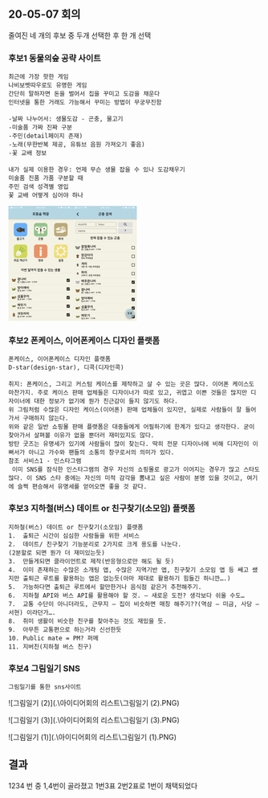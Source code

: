 

##  20-05-07 회의

줄여진 네 개의 후보 중 두개 선택한 후 한 개 선택



### 후보1 동물의숲 공략 사이트

```
최근에 가장 핫한 게임
나비보벳따우로도 유명한 게임
간단히 말하자면 돈을 벌어서 집을 꾸미고 도감을 채운다
인터넷을 통한 거래도 가능해서 꾸미는 방법이 무궁무진함

-날짜 나누어서: 생물도감 - 곤충, 물고기
-미술품 가짜 진짜 구분
-주민(detail페이지 존재)
-노래(무한반복 제공, 유튜브 음원 가져오기 좋음)
-꽃 교배 정보

내가 실제 이용한 경우: 언제 무슨 생물 잡을 수 있나 도감채우기
미술품 진품 가품 구분할 때
주민 검색 성격별 영입
꽃 교배 어떻게 심어야 하나
```

<img src="./아이디어회의 리스트/동숲.png" alt="동숲" style="zoom: 25%;" />

### 후보2  폰케이스, 이어폰케이스 디자인 플랫폼

```
폰케이스, 이어폰케이스 디자인 플랫폼
D-star(design-star), 디콕(디자인콕)

취지: 폰케이스, 그리고 커스텀 케이스를 제작하고 살 수 있는 곳은 많다. 이어폰 케이스도 마찬가지. 주로 케이스 판매 업체들은 디자이너가 따로 있고, 귀엽고 이쁜 것들은 많지만 디자이너에 대한 정보가 없기에 뭔가 친근감이 들지 않기도 하다.
위 그림처럼 수많은 디자인 케이스(이어폰) 판매 업체들이 있지만, 실제로 사람들이 잘 들어가서 구매하지 않는다. 
위와 같은 일반 쇼핑몰 판매 플랫폼은 대중들에게 어필하기에 한계가 있다고 생각한다. 굳이 찾아가서 살펴볼 이유가 없을 뿐더러 재미있지도 않다.
방탄 굿즈는 유명세가 있기에 사람들이 많이 찾는다. 딱히 전문 디자이너에 비해 디자인이 이뻐서가 아니고 가수와 팬들의 소통의 창구로서의 의미가 있다.
참조 서비스1 - 인스타그램
 이미 SNS를 잠식한 인스타그램의 경우 자신의 쇼핑몰로 광고가 이어지는 경우가 많고 스타도 많다. 이 SNS 스타 중에는 자신의 미적 감각을 뽐내고 싶은 사람이 분명 있을 것이고, 여기에 슬쩍 편승해서 유명세를 얻어오면 좋을 것 같다.
```



### 후보3 지하철(버스) 데이트 or 친구찾기(소모임) 플랫폼

```
지하철(버스) 데이트 or 친구찾기(소모임) 플랫폼
1.	출퇴근 시간이 심심한 사람들을 위한 서비스
2.	데이트/ 친구찾기 기능분리로 2가지로 크게 용도를 나눈다.
(2분할로 되면 뭔가 더 재미있는듯)
3.	만들게되면 클라이언트로 제작(반응형으로만 해도 될 듯)
4.	이미 존재하는 수많은 소개팅 앱, 수많은 지역기반 앱, 친구찾기 소모임 앱 등 쌔고 쌨지만 출퇴근 루트를 활용하는 앱은 없는듯(아마 제대로 활용하기 힘들긴 하니깐….)
5.	가능하다면 출퇴근 루트에서 할만한거나 음식점 같은거 추천해주기.
6.	지하철 API와 버스 API를 활용해야 할 것. – 새로운 도전? 생각보다 쉬울 수도…
7.	교통 수단이 아니더라도, 근무지 – 집이 비슷하면 매칭 해주기??(역삼 – 미금, 사당 – 서현) 이라던가….
8.	취미 생활이 비슷한 친구를 찾아주는 것도 재밌을 듯.
9.	아무튼 교통편으로 하는거라 신선한듯
10.	Public mate = PM? 퍼메
11.	지버친(지하철 버스 친구)
```



### 후보4 그림일기 SNS

```
그림일기를 통한 sns사이트
```

![그림일기 (2)](.\아이디어회의 리스트\그림일기 (2).PNG)

![그림일기 (3)](.\아이디어회의 리스트\그림일기 (3).PNG)

![그림일기 (1)](.\아이디어회의 리스트\그림일기 (1).PNG)

## 결과

1234 번 중 1,4번이 골라졌고 1번3표 2번2표로 1번이 채택되었다